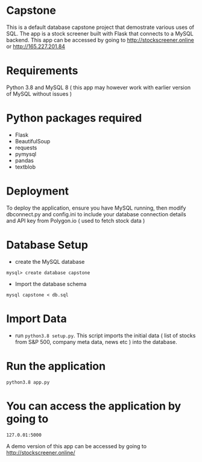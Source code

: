 # Capstone
This is a default database capstone project that demostrate various uses of SQL. The app is a stock screener built with Flask that connects to a MySQL backend. This app can be accessed by going to http://stockscreener.online or http://165.227.201.84

# Requirements
Python 3.8 and MySQL 8 ( this app may however work with earlier version of MySQL without issues )

# Python packages required
- Flask
- BeautifulSoup
- requests
- pymysql 
- pandas
- textblob 

# Deployment
To deploy the application, ensure you have MySQL running, then modify dbconnect.py and config.ini to include your database connection details and API key from Polygon.io ( used to fetch stock data )


# Database Setup
- create the MySQL database

```
mysql> create database capstone
``` 

- Import the database schema

`mysql capstone < db.sql` 

# Import Data
- run `python3.8 setup.py`. This script imports the initial data ( list of stocks from S&P 500, company meta data, news etc ) into the database. 

# Run the application
`python3.8 app.py` 

# You can access the application by going to

`127.0.01:5000`

A demo version of this app can be accessed by going to http://stockscreener.online/ 


